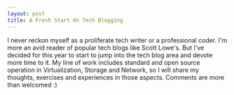 ```yaml
---
layout: post
title: A Fresh Start On Tech Blogging
---
```


I never reckon myself as a proliferate tech writer or a professional coder. I'm more an avid reader of popular tech blogs like Scott Lowe's. But I've decided for this year to start to jump into the tech blog area and devote more time to it. My line of work includes standard and open source operation in Virtualization, Storage and Network, so I will share my thoughts, exercises and experiences in those aspects. Comments are more than welcomed :)
